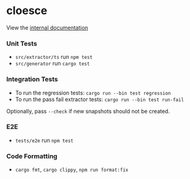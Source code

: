 # cloesce

View the [internal documentation](https://cloesce.pages.dev)

### Unit Tests

- `src/extractor/ts` run `npm test`
- `src/generator` run `cargo test`

### Integration Tests

- To run the regression tests: `cargo run --bin test regression`
- To run the pass fail extractor tests: `cargo run --bin test run-fail`

Optionally, pass `--check` if new snapshots should not be created.

### E2E

- `tests/e2e` run `npm test`

### Code Formatting

- `cargo fmt`, `cargo clippy`, `npm run format:fix`
